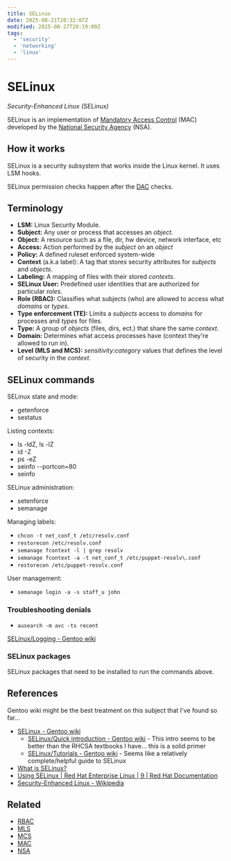 ```yaml
---
title: SELinux
date: 2025-08-21T20:32:07Z
modified: 2025-08-27T20:19:00Z
tags:
  - 'security'
  - 'networking'
  - 'linux'
---
```


# SELinux

_Security-Enhanced Linux (SELinux)_

SELinux is an implementation of [Mandatory Access Control](20250821203751-mac.md) (MAC) developed by the [National Security Agency](20250821214131-nsa.md) (NSA).

## How it works

 SELinux is a security subsystem that works inside the Linux kernel. It uses LSM hooks.

 SELinux permission checks happen after the [DAC](20250821205445-dac.md) checks.

## Terminology

* **LSM:** Linux Security Module.
* **Subject:** Any user or process that accesses an _object_.
* **Object:** A resource such as a file, dir, hw device, network interface, etc
* **Access:** Action performed by the _subject_ on an _object_
* **Policy:** A defined ruleset enforced system-wide
* **Context** (a.k.a label): A tag that stores security attributes for _subjects_ and _objects_.
* **Labeling:** A mapping of files with their stored _contexts_.
* **SELinux User:** Predefined user identities that are authorized for particular _roles_.
* **Role (RBAC):** Classifies what subjects (who) are allowed to access what _domains_ or _types_.
* **Type enforcement (TE):** Limits a _subjects_ access to _domains_ for processes and _types_ for files.
* **Type:** A group of _objects_ (files, dirs, ect.) that share the same _context_.
* **Domain:** Determines what access processes have (context they're allowed to run in).
* **Level (MLS and MCS):** _sensitivity:category_ values that defines the level of security in the _context_.

## SELinux commands

SELinux state and mode:

* getenforce
* sestatus

Listing contexts:

* ls -ldZ, ls -lZ
* id -Z
* ps -eZ
* seinfo --portcon=80
* seinfo

SELinux administration:

* setenforce
* semanage

Managing labels:

* `chcon -t net_conf_t /etc/resolv.conf`
* `restorecon /etc/resolv.conf`
* `semanage fcontext -l | grep resolv`
* `semanage fcontext -a -t net_conf_t /etc/puppet-resolv\.conf`
* `restorecon /etc/puppet-resolv.conf`

User management:

* `semanage login -a -s staff_u john`

### Troubleshooting denials

* `ausearch -m avc -ts recent`

[SELinux/Logging - Gentoo wiki](https://wiki.gentoo.org/wiki/SELinux/Logging)

### SELinux packages

SELinux packages that need to be installed to run the commands above.

## References

Gentoo wiki might be the best treatment on this subject that I've found so far...
* [SELinux - Gentoo wiki](https://wiki.gentoo.org/wiki/SELinux)
    * [SELinux/Quick introduction - Gentoo wiki](https://wiki.gentoo.org/wiki/SELinux/Quick_introduction) - This intro seems to be better than the RHCSA textbooks I have... this is a solid primer
    * [SELinux/Tutorials - Gentoo wiki](https://wiki.gentoo.org/wiki/SELinux/Tutorials) - Seems like a relatively complete/helpful guide to SELinux
* [What is SELinux?](https://www.redhat.com/en/topics/linux/what-is-selinux)
* [Using SELinux \| Red Hat Enterprise Linux \| 9 \| Red Hat Documentation](https://docs.redhat.com/en/documentation/red_hat_enterprise_linux/9/html-single/using_selinux/index)
* [Security-Enhanced Linux - Wikipedia](https://en.wikipedia.org/wiki/Security-Enhanced_Linux)

## Related

* [RBAC](20220319105401-rbac.md)
* [MLS](20250821214856-mls.md)
* [MCS](20250821214931-mcs.md)
* [MAC](20220315174137-mac.md)
* [NSA](20250821214131-nsa.md)
